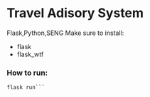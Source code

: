 # Travel Adisory System
 Flask,Python,SENG
Make sure to install:
- flask
- flask_wtf

### How to run:
```FLASK_APP=tas.py
flask run```
